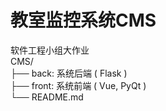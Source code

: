 # 教室监控系统CMS
软件工程小组大作业  
CMS/  
├── back: 系统后端 ( Flask )  
├── front: 系统前端 ( Vue, PyQt )  
└── README.md
